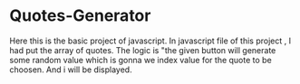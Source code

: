 # Quotes-Generator
Here this is the basic project of javascript.
In javascript file of this project , I had put the array of quotes. The logic is "the given button will generate some random value which is gonna we index value for the quote to be choosen. And i will be displayed.
